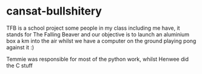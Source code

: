 # cansat-bullshitery
TFB is a school project some people in my class including me have, it stands for The Falling Beaver and our objective is to launch an aluminium box a km into the air whilst we have a computer on the ground playing pong against it :)

Temmie was responsible for most of the python work, whilst Henwee did the C stuff
